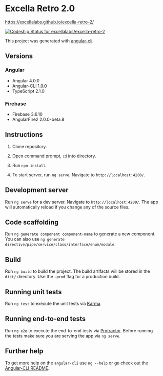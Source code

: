 # Excella Retro 2.0
https://excellalabs.github.io/excella-retro-2/

[ ![Codeship Status for excellalabs/excella-retro-2](https://app.codeship.com/projects/4f739a60-e025-0134-8f7a-5ecc5558b622/status?branch=master)](https://app.codeship.com/projects/205166)

This project was generated with [angular-cli](https://github.com/angular/angular-cli).

## Versions

### Angular
- Angular 4.0.0
- Angular-CLI 1.0.0
- TypeScript 2.1.0

### Firebase
- Firebase 3.6.10
- AngularFire2 2.0.0-beta.8

## Instructions

1) Clone repository.

2) Open command prompt, `cd` into directory.

3) Run `npm install`.

4) To start server, run `ng serve`. Navigate to `http://localhost:4200/`.

## Development server

Run `ng serve` for a dev server. Navigate to `http://localhost:4200/`. The app will automatically reload if you change any of the source files.

## Code scaffolding

Run `ng generate component component-name` to generate a new component. You can also use `ng generate directive/pipe/service/class/interface/enum/module`.

## Build

Run `ng build` to build the project. The build artifacts will be stored in the `dist/` directory. Use the `-prod` flag for a production build.

## Running unit tests

Run `ng test` to execute the unit tests via [Karma](https://karma-runner.github.io).

## Running end-to-end tests

Run `ng e2e` to execute the end-to-end tests via [Protractor](http://www.protractortest.org/).
Before running the tests make sure you are serving the app via `ng serve`.

## Further help

To get more help on the `angular-cli` use `ng --help` or go check out the [Angular-CLI README](https://github.com/angular/angular-cli/blob/master/README.md).
